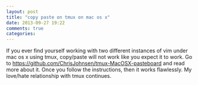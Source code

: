 ```yaml
---
layout: post
title: "copy paste on tmux on mac os x"
date: 2013-09-27 19:22
comments: true
categories: 
---
```

If you ever find yourself working with two different instances of vim under mac
os x using tmux, copy/paste will not work like you expect it to work. Go to
https://github.com/ChrisJohnsen/tmux-MacOSX-pasteboard and read more about it.
Once you follow the instructions, then it works flawlessly. My love/hate
relationship with tmux continues. 
